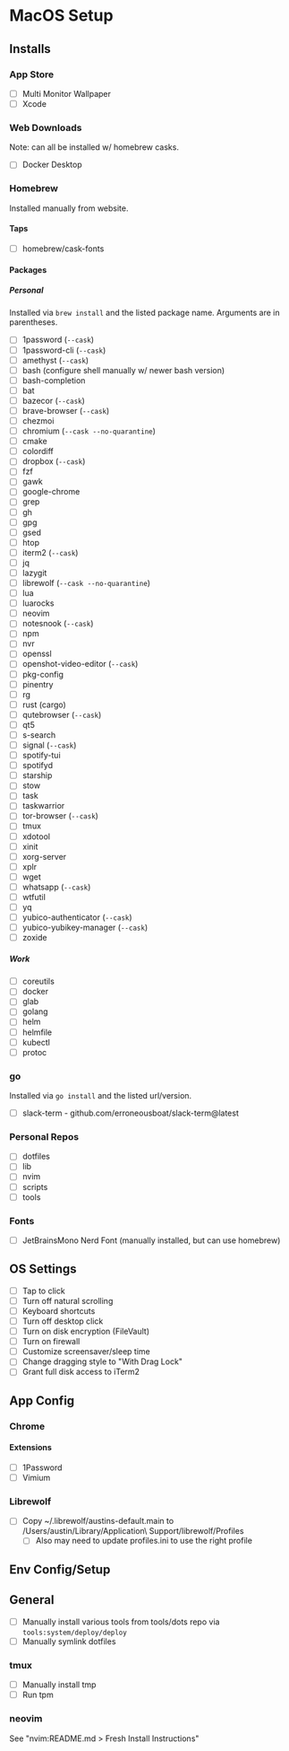 # MacOS Setup

## Installs

### App Store

- [ ] Multi Monitor Wallpaper
- [ ] Xcode

### Web Downloads

Note: can all be installed w/ homebrew casks.

- [ ] Docker Desktop

### Homebrew

Installed manually from website.

#### Taps

- [ ] homebrew/cask-fonts

#### Packages

##### Personal

Installed via `brew install` and the listed package name. Arguments are in parentheses.

- [ ] 1password (`--cask`)
- [ ] 1password-cli (`--cask`)
- [ ] amethyst (`--cask`)
- [ ] bash (configure shell manually w/ newer bash version)
- [ ] bash-completion
- [ ] bat
- [ ] bazecor (`--cask`)
- [ ] brave-browser (`--cask`)
- [ ] chezmoi
- [ ] chromium (`--cask --no-quarantine`)
- [ ] cmake
- [ ] colordiff
- [ ] dropbox (`--cask`)
- [ ] fzf
- [ ] gawk
- [ ] google-chrome
- [ ] grep
- [ ] gh
- [ ] gpg
- [ ] gsed
- [ ] htop
- [ ] iterm2 (`--cask`)
- [ ] jq
- [ ] lazygit
- [ ] librewolf (`--cask --no-quarantine`)
- [ ] lua
- [ ] luarocks
- [ ] neovim
- [ ] notesnook (`--cask`)
- [ ] npm
- [ ] nvr
- [ ] openssl
- [ ] openshot-video-editor (`--cask`)
- [ ] pkg-config
- [ ] pinentry
- [ ] rg
- [ ] rust (cargo)
- [ ] qutebrowser (`--cask`)
- [ ] qt5
- [ ] s-search
- [ ] signal (`--cask`)
- [ ] spotify-tui
- [ ] spotifyd
- [ ] starship
- [ ] stow
- [ ] task
- [ ] taskwarrior
- [ ] tor-browser (`--cask`)
- [ ] tmux
- [ ] xdotool
- [ ] xinit
- [ ] xorg-server
- [ ] xplr
- [ ] wget
- [ ] whatsapp (`--cask`)
- [ ] wtfutil
- [ ] yq
- [ ] yubico-authenticator (`--cask`)
- [ ] yubico-yubikey-manager (`--cask`)
- [ ] zoxide

##### Work

- [ ] coreutils
- [ ] docker
- [ ] glab
- [ ] golang
- [ ] helm
- [ ] helmfile
- [ ] kubectl
- [ ] protoc

### go

Installed via `go install` and the listed url/version.

- [ ] slack-term - github.com/erroneousboat/slack-term@latest

### Personal Repos

- [ ] dotfiles
- [ ] lib
- [ ] nvim
- [ ] scripts
- [ ] tools

### Fonts

- [ ] JetBrainsMono Nerd Font (manually installed, but can use homebrew)

## OS Settings

- [ ] Tap to click
- [ ] Turn off natural scrolling
- [ ] Keyboard shortcuts
- [ ] Turn off desktop click
- [ ] Turn on disk encryption (FileVault)
- [ ] Turn on firewall
- [ ] Customize screensaver/sleep time
- [ ] Change dragging style to "With Drag Lock"
- [ ] Grant full disk access to iTerm2

## App Config

### Chrome

#### Extensions

 - [ ] 1Password
 - [ ] Vimium

### Librewolf

- [ ] Copy ~/.librewolf/austins-default.main to /Users/austin/Library/Application\ Support/librewolf/Profiles
    - [ ] Also may need to update profiles.ini to use the right profile

## Env Config/Setup

## General

- [ ] Manually install various tools from tools/dots repo via `tools:system/deploy/deploy`
- [ ] Manually symlink dotfiles

### tmux

- [ ] Manually install tmp
- [ ] Run tpm

### neovim

See "nvim:README.md > Fresh Install Instructions"

